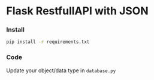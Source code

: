 # Flask RestfullAPI with JSON


### Install
```bash
pip install -r requirements.txt
```

### Code
Update your object/data type in `database.py`